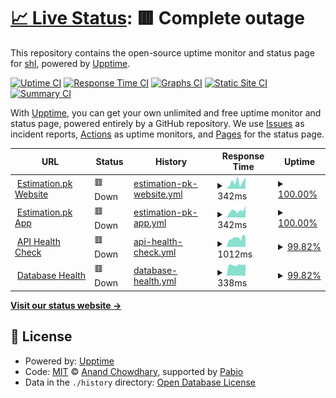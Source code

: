 # [📈 Live Status](https://status.estimation.pk): <!--live status--> **🟥 Complete outage**

This repository contains the open-source uptime monitor and status page for [shl](https://status.estimation.pk), powered by [Upptime](https://github.com/upptime/upptime).

[![Uptime CI](https://github.com/nsahal/status-estimation-pk/workflows/Uptime%20CI/badge.svg)](https://github.com/nsahal/status-estimation-pk/actions?query=workflow%3A%22Uptime+CI%22)
[![Response Time CI](https://github.com/nsahal/status-estimation-pk/workflows/Response%20Time%20CI/badge.svg)](https://github.com/nsahal/status-estimation-pk/actions?query=workflow%3A%22Response+Time+CI%22)
[![Graphs CI](https://github.com/nsahal/status-estimation-pk/workflows/Graphs%20CI/badge.svg)](https://github.com/nsahal/status-estimation-pk/actions?query=workflow%3A%22Graphs+CI%22)
[![Static Site CI](https://github.com/nsahal/status-estimation-pk/workflows/Static%20Site%20CI/badge.svg)](https://github.com/nsahal/status-estimation-pk/actions?query=workflow%3A%22Static+Site+CI%22)
[![Summary CI](https://github.com/nsahal/status-estimation-pk/workflows/Summary%20CI/badge.svg)](https://github.com/nsahal/status-estimation-pk/actions?query=workflow%3A%22Summary+CI%22)

With [Upptime](https://upptime.js.org), you can get your own unlimited and free uptime monitor and status page, powered entirely by a GitHub repository. We use [Issues](https://github.com/nsahal/status-estimation-pk/issues) as incident reports, [Actions](https://github.com/nsahal/status-estimation-pk/actions) as uptime monitors, and [Pages](https://status.estimation.pk) for the status page.

<!--start: status pages-->
<!-- This summary is generated by Upptime (https://github.com/upptime/upptime) -->
<!-- Do not edit this manually, your changes will be overwritten -->
<!-- prettier-ignore -->
| URL | Status | History | Response Time | Uptime |
| --- | ------ | ------- | ------------- | ------ |
| <img alt="" src="https://estimation.pk/favicon.ico" height="13"> [Estimation.pk Website](https://estimation.pk) | 🟥 Down | [estimation-pk-website.yml](https://github.com/nsahal/status-estimation-pk/commits/HEAD/history/estimation-pk-website.yml) | <details><summary><img alt="Response time graph" src="./graphs/estimation-pk-website/response-time-week.png" height="20"> 342ms</summary><br><a href="https://status.estimation.pk/history/estimation-pk-website"><img alt="Response time 270" src="https://img.shields.io/endpoint?url=https%3A%2F%2Fraw.githubusercontent.com%2Fnsahal%2Fstatus-estimation-pk%2FHEAD%2Fapi%2Festimation-pk-website%2Fresponse-time.json"></a><br><a href="https://status.estimation.pk/history/estimation-pk-website"><img alt="24-hour response time 263" src="https://img.shields.io/endpoint?url=https%3A%2F%2Fraw.githubusercontent.com%2Fnsahal%2Fstatus-estimation-pk%2FHEAD%2Fapi%2Festimation-pk-website%2Fresponse-time-day.json"></a><br><a href="https://status.estimation.pk/history/estimation-pk-website"><img alt="7-day response time 342" src="https://img.shields.io/endpoint?url=https%3A%2F%2Fraw.githubusercontent.com%2Fnsahal%2Fstatus-estimation-pk%2FHEAD%2Fapi%2Festimation-pk-website%2Fresponse-time-week.json"></a><br><a href="https://status.estimation.pk/history/estimation-pk-website"><img alt="30-day response time 270" src="https://img.shields.io/endpoint?url=https%3A%2F%2Fraw.githubusercontent.com%2Fnsahal%2Fstatus-estimation-pk%2FHEAD%2Fapi%2Festimation-pk-website%2Fresponse-time-month.json"></a><br><a href="https://status.estimation.pk/history/estimation-pk-website"><img alt="1-year response time 270" src="https://img.shields.io/endpoint?url=https%3A%2F%2Fraw.githubusercontent.com%2Fnsahal%2Fstatus-estimation-pk%2FHEAD%2Fapi%2Festimation-pk-website%2Fresponse-time-year.json"></a></details> | <details><summary><a href="https://status.estimation.pk/history/estimation-pk-website">100.00%</a></summary><a href="https://status.estimation.pk/history/estimation-pk-website"><img alt="All-time uptime 96.72%" src="https://img.shields.io/endpoint?url=https%3A%2F%2Fraw.githubusercontent.com%2Fnsahal%2Fstatus-estimation-pk%2FHEAD%2Fapi%2Festimation-pk-website%2Fuptime.json"></a><br><a href="https://status.estimation.pk/history/estimation-pk-website"><img alt="24-hour uptime 100.00%" src="https://img.shields.io/endpoint?url=https%3A%2F%2Fraw.githubusercontent.com%2Fnsahal%2Fstatus-estimation-pk%2FHEAD%2Fapi%2Festimation-pk-website%2Fuptime-day.json"></a><br><a href="https://status.estimation.pk/history/estimation-pk-website"><img alt="7-day uptime 100.00%" src="https://img.shields.io/endpoint?url=https%3A%2F%2Fraw.githubusercontent.com%2Fnsahal%2Fstatus-estimation-pk%2FHEAD%2Fapi%2Festimation-pk-website%2Fuptime-week.json"></a><br><a href="https://status.estimation.pk/history/estimation-pk-website"><img alt="30-day uptime 96.72%" src="https://img.shields.io/endpoint?url=https%3A%2F%2Fraw.githubusercontent.com%2Fnsahal%2Fstatus-estimation-pk%2FHEAD%2Fapi%2Festimation-pk-website%2Fuptime-month.json"></a><br><a href="https://status.estimation.pk/history/estimation-pk-website"><img alt="1-year uptime 96.72%" src="https://img.shields.io/endpoint?url=https%3A%2F%2Fraw.githubusercontent.com%2Fnsahal%2Fstatus-estimation-pk%2FHEAD%2Fapi%2Festimation-pk-website%2Fuptime-year.json"></a></details>
| <img alt="" src="https://estimation.pk/favicon.ico" height="13"> [Estimation.pk App](https://app.estimation.pk) | 🟥 Down | [estimation-pk-app.yml](https://github.com/nsahal/status-estimation-pk/commits/HEAD/history/estimation-pk-app.yml) | <details><summary><img alt="Response time graph" src="./graphs/estimation-pk-app/response-time-week.png" height="20"> 342ms</summary><br><a href="https://status.estimation.pk/history/estimation-pk-app"><img alt="Response time 252" src="https://img.shields.io/endpoint?url=https%3A%2F%2Fraw.githubusercontent.com%2Fnsahal%2Fstatus-estimation-pk%2FHEAD%2Fapi%2Festimation-pk-app%2Fresponse-time.json"></a><br><a href="https://status.estimation.pk/history/estimation-pk-app"><img alt="24-hour response time 304" src="https://img.shields.io/endpoint?url=https%3A%2F%2Fraw.githubusercontent.com%2Fnsahal%2Fstatus-estimation-pk%2FHEAD%2Fapi%2Festimation-pk-app%2Fresponse-time-day.json"></a><br><a href="https://status.estimation.pk/history/estimation-pk-app"><img alt="7-day response time 342" src="https://img.shields.io/endpoint?url=https%3A%2F%2Fraw.githubusercontent.com%2Fnsahal%2Fstatus-estimation-pk%2FHEAD%2Fapi%2Festimation-pk-app%2Fresponse-time-week.json"></a><br><a href="https://status.estimation.pk/history/estimation-pk-app"><img alt="30-day response time 252" src="https://img.shields.io/endpoint?url=https%3A%2F%2Fraw.githubusercontent.com%2Fnsahal%2Fstatus-estimation-pk%2FHEAD%2Fapi%2Festimation-pk-app%2Fresponse-time-month.json"></a><br><a href="https://status.estimation.pk/history/estimation-pk-app"><img alt="1-year response time 252" src="https://img.shields.io/endpoint?url=https%3A%2F%2Fraw.githubusercontent.com%2Fnsahal%2Fstatus-estimation-pk%2FHEAD%2Fapi%2Festimation-pk-app%2Fresponse-time-year.json"></a></details> | <details><summary><a href="https://status.estimation.pk/history/estimation-pk-app">100.00%</a></summary><a href="https://status.estimation.pk/history/estimation-pk-app"><img alt="All-time uptime 98.89%" src="https://img.shields.io/endpoint?url=https%3A%2F%2Fraw.githubusercontent.com%2Fnsahal%2Fstatus-estimation-pk%2FHEAD%2Fapi%2Festimation-pk-app%2Fuptime.json"></a><br><a href="https://status.estimation.pk/history/estimation-pk-app"><img alt="24-hour uptime 100.00%" src="https://img.shields.io/endpoint?url=https%3A%2F%2Fraw.githubusercontent.com%2Fnsahal%2Fstatus-estimation-pk%2FHEAD%2Fapi%2Festimation-pk-app%2Fuptime-day.json"></a><br><a href="https://status.estimation.pk/history/estimation-pk-app"><img alt="7-day uptime 100.00%" src="https://img.shields.io/endpoint?url=https%3A%2F%2Fraw.githubusercontent.com%2Fnsahal%2Fstatus-estimation-pk%2FHEAD%2Fapi%2Festimation-pk-app%2Fuptime-week.json"></a><br><a href="https://status.estimation.pk/history/estimation-pk-app"><img alt="30-day uptime 98.89%" src="https://img.shields.io/endpoint?url=https%3A%2F%2Fraw.githubusercontent.com%2Fnsahal%2Fstatus-estimation-pk%2FHEAD%2Fapi%2Festimation-pk-app%2Fuptime-month.json"></a><br><a href="https://status.estimation.pk/history/estimation-pk-app"><img alt="1-year uptime 98.89%" src="https://img.shields.io/endpoint?url=https%3A%2F%2Fraw.githubusercontent.com%2Fnsahal%2Fstatus-estimation-pk%2FHEAD%2Fapi%2Festimation-pk-app%2Fuptime-year.json"></a></details>
| <img alt="" src="https://icons.duckduckgo.com/ip3/api.estimation.pk.ico" height="13"> [API Health Check](https://api.estimation.pk/health) | 🟥 Down | [api-health-check.yml](https://github.com/nsahal/status-estimation-pk/commits/HEAD/history/api-health-check.yml) | <details><summary><img alt="Response time graph" src="./graphs/api-health-check/response-time-week.png" height="20"> 1012ms</summary><br><a href="https://status.estimation.pk/history/api-health-check"><img alt="Response time 1379" src="https://img.shields.io/endpoint?url=https%3A%2F%2Fraw.githubusercontent.com%2Fnsahal%2Fstatus-estimation-pk%2FHEAD%2Fapi%2Fapi-health-check%2Fresponse-time.json"></a><br><a href="https://status.estimation.pk/history/api-health-check"><img alt="24-hour response time 929" src="https://img.shields.io/endpoint?url=https%3A%2F%2Fraw.githubusercontent.com%2Fnsahal%2Fstatus-estimation-pk%2FHEAD%2Fapi%2Fapi-health-check%2Fresponse-time-day.json"></a><br><a href="https://status.estimation.pk/history/api-health-check"><img alt="7-day response time 1012" src="https://img.shields.io/endpoint?url=https%3A%2F%2Fraw.githubusercontent.com%2Fnsahal%2Fstatus-estimation-pk%2FHEAD%2Fapi%2Fapi-health-check%2Fresponse-time-week.json"></a><br><a href="https://status.estimation.pk/history/api-health-check"><img alt="30-day response time 1379" src="https://img.shields.io/endpoint?url=https%3A%2F%2Fraw.githubusercontent.com%2Fnsahal%2Fstatus-estimation-pk%2FHEAD%2Fapi%2Fapi-health-check%2Fresponse-time-month.json"></a><br><a href="https://status.estimation.pk/history/api-health-check"><img alt="1-year response time 1379" src="https://img.shields.io/endpoint?url=https%3A%2F%2Fraw.githubusercontent.com%2Fnsahal%2Fstatus-estimation-pk%2FHEAD%2Fapi%2Fapi-health-check%2Fresponse-time-year.json"></a></details> | <details><summary><a href="https://status.estimation.pk/history/api-health-check">99.82%</a></summary><a href="https://status.estimation.pk/history/api-health-check"><img alt="All-time uptime 95.86%" src="https://img.shields.io/endpoint?url=https%3A%2F%2Fraw.githubusercontent.com%2Fnsahal%2Fstatus-estimation-pk%2FHEAD%2Fapi%2Fapi-health-check%2Fuptime.json"></a><br><a href="https://status.estimation.pk/history/api-health-check"><img alt="24-hour uptime 100.00%" src="https://img.shields.io/endpoint?url=https%3A%2F%2Fraw.githubusercontent.com%2Fnsahal%2Fstatus-estimation-pk%2FHEAD%2Fapi%2Fapi-health-check%2Fuptime-day.json"></a><br><a href="https://status.estimation.pk/history/api-health-check"><img alt="7-day uptime 99.82%" src="https://img.shields.io/endpoint?url=https%3A%2F%2Fraw.githubusercontent.com%2Fnsahal%2Fstatus-estimation-pk%2FHEAD%2Fapi%2Fapi-health-check%2Fuptime-week.json"></a><br><a href="https://status.estimation.pk/history/api-health-check"><img alt="30-day uptime 95.86%" src="https://img.shields.io/endpoint?url=https%3A%2F%2Fraw.githubusercontent.com%2Fnsahal%2Fstatus-estimation-pk%2FHEAD%2Fapi%2Fapi-health-check%2Fuptime-month.json"></a><br><a href="https://status.estimation.pk/history/api-health-check"><img alt="1-year uptime 95.86%" src="https://img.shields.io/endpoint?url=https%3A%2F%2Fraw.githubusercontent.com%2Fnsahal%2Fstatus-estimation-pk%2FHEAD%2Fapi%2Fapi-health-check%2Fuptime-year.json"></a></details>
| <img alt="" src="https://icons.duckduckgo.com/ip3/api.estimation.pk.ico" height="13"> [Database Health](https://api.estimation.pk/health/database) | 🟥 Down | [database-health.yml](https://github.com/nsahal/status-estimation-pk/commits/HEAD/history/database-health.yml) | <details><summary><img alt="Response time graph" src="./graphs/database-health/response-time-week.png" height="20"> 338ms</summary><br><a href="https://status.estimation.pk/history/database-health"><img alt="Response time 339" src="https://img.shields.io/endpoint?url=https%3A%2F%2Fraw.githubusercontent.com%2Fnsahal%2Fstatus-estimation-pk%2FHEAD%2Fapi%2Fdatabase-health%2Fresponse-time.json"></a><br><a href="https://status.estimation.pk/history/database-health"><img alt="24-hour response time 349" src="https://img.shields.io/endpoint?url=https%3A%2F%2Fraw.githubusercontent.com%2Fnsahal%2Fstatus-estimation-pk%2FHEAD%2Fapi%2Fdatabase-health%2Fresponse-time-day.json"></a><br><a href="https://status.estimation.pk/history/database-health"><img alt="7-day response time 338" src="https://img.shields.io/endpoint?url=https%3A%2F%2Fraw.githubusercontent.com%2Fnsahal%2Fstatus-estimation-pk%2FHEAD%2Fapi%2Fdatabase-health%2Fresponse-time-week.json"></a><br><a href="https://status.estimation.pk/history/database-health"><img alt="30-day response time 339" src="https://img.shields.io/endpoint?url=https%3A%2F%2Fraw.githubusercontent.com%2Fnsahal%2Fstatus-estimation-pk%2FHEAD%2Fapi%2Fdatabase-health%2Fresponse-time-month.json"></a><br><a href="https://status.estimation.pk/history/database-health"><img alt="1-year response time 339" src="https://img.shields.io/endpoint?url=https%3A%2F%2Fraw.githubusercontent.com%2Fnsahal%2Fstatus-estimation-pk%2FHEAD%2Fapi%2Fdatabase-health%2Fresponse-time-year.json"></a></details> | <details><summary><a href="https://status.estimation.pk/history/database-health">99.82%</a></summary><a href="https://status.estimation.pk/history/database-health"><img alt="All-time uptime 96.16%" src="https://img.shields.io/endpoint?url=https%3A%2F%2Fraw.githubusercontent.com%2Fnsahal%2Fstatus-estimation-pk%2FHEAD%2Fapi%2Fdatabase-health%2Fuptime.json"></a><br><a href="https://status.estimation.pk/history/database-health"><img alt="24-hour uptime 100.00%" src="https://img.shields.io/endpoint?url=https%3A%2F%2Fraw.githubusercontent.com%2Fnsahal%2Fstatus-estimation-pk%2FHEAD%2Fapi%2Fdatabase-health%2Fuptime-day.json"></a><br><a href="https://status.estimation.pk/history/database-health"><img alt="7-day uptime 99.82%" src="https://img.shields.io/endpoint?url=https%3A%2F%2Fraw.githubusercontent.com%2Fnsahal%2Fstatus-estimation-pk%2FHEAD%2Fapi%2Fdatabase-health%2Fuptime-week.json"></a><br><a href="https://status.estimation.pk/history/database-health"><img alt="30-day uptime 96.16%" src="https://img.shields.io/endpoint?url=https%3A%2F%2Fraw.githubusercontent.com%2Fnsahal%2Fstatus-estimation-pk%2FHEAD%2Fapi%2Fdatabase-health%2Fuptime-month.json"></a><br><a href="https://status.estimation.pk/history/database-health"><img alt="1-year uptime 96.16%" src="https://img.shields.io/endpoint?url=https%3A%2F%2Fraw.githubusercontent.com%2Fnsahal%2Fstatus-estimation-pk%2FHEAD%2Fapi%2Fdatabase-health%2Fuptime-year.json"></a></details>

<!--end: status pages-->

[**Visit our status website →**](https://status.estimation.pk)

## 📄 License

- Powered by: [Upptime](https://github.com/upptime/upptime)
- Code: [MIT](./LICENSE) © [Anand Chowdhary](https://anandchowdhary.com), supported by [Pabio](https://pabio.com)
- Data in the `./history` directory: [Open Database License](https://opendatacommons.org/licenses/odbl/1-0/)
